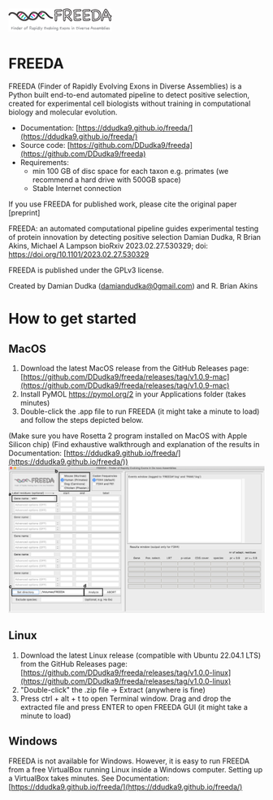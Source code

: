 # ![](freeda_logo.png)

FREEDA
======
FREEDA (Finder of Rapidly Evolving Exons in Diverse Assemblies) is a Python built end-to-end 
automated pipeline to detect positive selection, created for experimental cell biologists 
without training in computational biology and molecular evolution. 

- Documentation: [https://ddudka9.github.io/freeda/](https://ddudka9.github.io/freeda/)
- Source code: [https://github.com/DDudka9/freeda](https://github.com/DDudka9/freeda)
- Requirements:
	- min 100 GB of disc space for each taxon e.g. primates (we recommend a hard drive with 500GB space)
	- Stable Internet connection

If you use FREEDA for published work, please cite the original paper [preprint]

FREEDA: an automated computational pipeline guides experimental testing of protein innovation by detecting positive selection
Damian Dudka, R Brian Akins, Michael A Lampson
bioRxiv 2023.02.27.530329; doi: https://doi.org/10.1101/2023.02.27.530329

FREEDA is published under the GPLv3 license.

Created by Damian Dudka (damiandudka@0gmail.com) and R. Brian Akins

How to get started
==================

MacOS
-----

1. Download the latest MacOS release from the GitHub Releases page: 
	[https://github.com/DDudka9/freeda/releases/tag/v1.0.9-mac](https://github.com/DDudka9/freeda/releases/tag/v1.0.9-mac)
2. Install PyMOL https://pymol.org/2 in your Applications folder (takes minutes)
3. Double-click the .app file to run FREEDA (it might take a minute to load) and follow the steps depicted below.

(Make sure you have Rosetta 2 program installed on MacOS with Apple Silicon chip)
(Find exhaustive walkthrough and explanation of the results in Documentation: [https://ddudka9.github.io/freeda/](https://ddudka9.github.io/freeda/))
![](GUI_example.png)

Linux
-----

1. Download the latest Linux release (compatible with Ubuntu 22.04.1 LTS) from the GitHub Releases page: 
	[https://github.com/DDudka9/freeda/releases/tag/v1.0.0-linux](https://github.com/DDudka9/freeda/releases/tag/v1.0.0-linux)
2. "Double-click" the .zip file -> Extract (anywhere is fine)
3. Press ctrl + alt + t to open Terminal window. Drag and drop the extracted file and press ENTER to open FREEDA GUI (it might take a minute to load)

Windows
-------

FREEDA is not available for Windows. However, it is easy to run FREEDA from a free VirtualBox running Linux inside a Windows computer. 
Setting up a VirtualBox takes minutes. See Documentation: [https://ddudka9.github.io/freeda/](https://ddudka9.github.io/freeda/)
